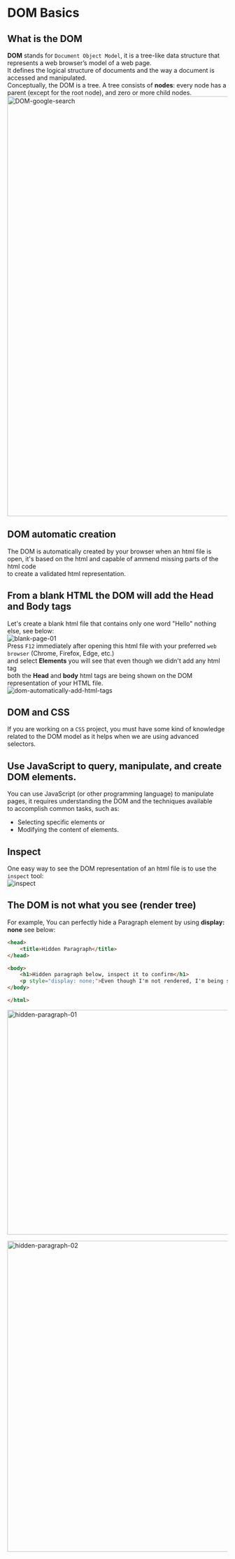 # DOM Basics
## What is the DOM
**DOM** stands for `Document Object Model`, it is a tree-like data structure that represents a web browser’s model of a web page.<br>
It defines the logical structure of documents and the way a document is accessed and manipulated.<br>
Conceptually, the DOM is a tree. A tree consists of **nodes**: every node has a parent (except for the root node), and zero or more child nodes.<br>
<img width="960" alt="DOM-google-search" src="https://github.com/danielurra/dom-basics/assets/51704179/3fcd7c3d-1dc1-4e99-9473-6e2f79026560"><br>
## DOM automatic creation
The DOM is automatically created by your browser when an html file is open, it's based on the html and capable of ammend missing parts of the html code<br>
to create a validated html representation.
## From a blank HTML the DOM will add the Head and Body tags
Let's create a blank html file that contains only one word "Hello" nothing else, see below:<br>
![blank-page-01](https://github.com/danielurra/dom-basics/assets/51704179/3788b460-1f8b-4fdc-bcf3-dfebafacc615)<br>
Press `F12` immediately after opening this html file with your preferred `web browser` (Chrome, Firefox, Edge, etc.) <br>
and select **Elements** you will see that even though we didn't add any html tag<br>
both the **Head** and **body** html tags are being shown on the DOM representation of your HTML file.<br>
![dom-automatically-add-html-tags](https://github.com/danielurra/dom-basics/assets/51704179/9286d878-08e5-45f9-8c44-2302746325f1)<br>
## DOM and CSS
If you are working on a `CSS` project, you must have some kind of knowledge related to the DOM model as it helps when we are using advanced selectors.<br>
## Use JavaScript to query, manipulate, and create DOM elements.
You can use JavaScript (or other programming language) to manipulate pages, it requires understanding the DOM and the techniques available<br> 
to accomplish common tasks, such as:
* Selecting specific elements or
* Modifying the content of elements.<br>
## Inspect
One easy way to see the DOM representation of an html file is to use the `inspect` tool:<br>
![inspect](https://github.com/danielurra/dom-basics/assets/51704179/35b11d96-a213-4f8c-87af-0ccc0084c08a)<br>
## The DOM is not what you see (render tree)
For example, You can perfectly hide a Paragraph element by using **display: none** see below:
```html
<head>
    <title>Hidden Paragraph</title>
</head>

<body>
    <h1>Hidden paragraph below, inspect it to confirm</h1>
    <p style="display: none;">Even though I'm not rendered, I'm being shown in the DOM representation of this page</p>
</body>

</html>
```
<img width="514" alt="hidden-paragraph-01" src="https://github.com/danielurra/dom-basics/assets/51704179/634dff64-f17d-4e66-9085-3913fe48078a"><br>

<img width="711" alt="hidden-paragraph-02" src="https://github.com/danielurra/dom-basics/assets/51704179/fdcb07de-dd1d-464e-9731-7de9913a1a60"><br>





